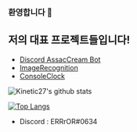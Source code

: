 ### 환영합니다 👋
## 저의 대표 프로젝트들입니다!
- [Discord AssacCream Bot](https://discord.com/oauth2/authorize?client_id=756328559827746847&permissions=8&scope=bot "Invited Link")
- [ImageRecognition](https://github.com/ERRrOR404/ImageRecognition "Project Link")
- [ConsoleClock](https://github.com/ERRrOR404/ConsoleClock "Project Link")

![Kinetic27's github stats](https://github-readme-stats.vercel.app/api?username=ERRrOR404&show_icons=true)

[![Top Langs](https://github-readme-stats.vercel.app/api/top-langs/?username=ERRrOR404&layout=compact&theme=dracular)](https://github.com/ERRrOR404)

- Discord : ERRrOR#0634

